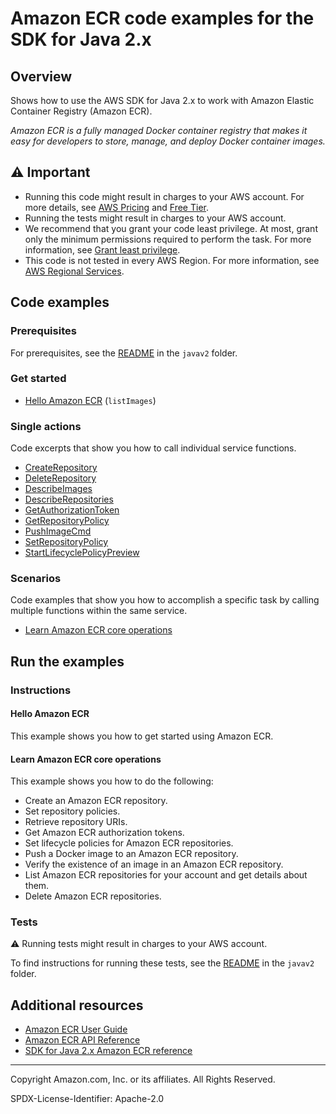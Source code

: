 # Amazon ECR code examples for the SDK for Java 2.x

## Overview

Shows how to use the AWS SDK for Java 2.x to work with Amazon Elastic Container Registry (Amazon ECR).

<!--custom.overview.start-->
<!--custom.overview.end-->

_Amazon ECR is a fully managed Docker container registry that makes it easy for developers to store, manage, and deploy Docker container images._

## ⚠ Important

* Running this code might result in charges to your AWS account. For more details, see [AWS Pricing](https://aws.amazon.com/pricing/) and [Free Tier](https://aws.amazon.com/free/).
* Running the tests might result in charges to your AWS account.
* We recommend that you grant your code least privilege. At most, grant only the minimum permissions required to perform the task. For more information, see [Grant least privilege](https://docs.aws.amazon.com/IAM/latest/UserGuide/best-practices.html#grant-least-privilege).
* This code is not tested in every AWS Region. For more information, see [AWS Regional Services](https://aws.amazon.com/about-aws/global-infrastructure/regional-product-services).

<!--custom.important.start-->
<!--custom.important.end-->

## Code examples

### Prerequisites

For prerequisites, see the [README](../../README.md#Prerequisites) in the `javav2` folder.


<!--custom.prerequisites.start-->
<!--custom.prerequisites.end-->

### Get started

- [Hello Amazon ECR](src/main/java/com/example/ecr/HelloECR.java#L6) (`listImages`)


### Single actions

Code excerpts that show you how to call individual service functions.

- [CreateRepository](src/main/java/com/example/ecr/scenario/ECRActions.java#L55)
- [DeleteRepository](src/main/java/com/example/ecr/scenario/ECRActions.java#L102)
- [DescribeImages](None)
- [DescribeRepositories](src/main/java/com/example/ecr/scenario/ECRActions.java#L285)
- [GetAuthorizationToken](src/main/java/com/example/ecr/scenario/ECRActions.java#L330)
- [GetRepositoryPolicy](src/main/java/com/example/ecr/scenario/ECRActions.java#L362)
- [PushImageCmd](src/main/java/com/example/ecr/scenario/ECRActions.java#L452)
- [SetRepositoryPolicy](src/main/java/com/example/ecr/scenario/ECRActions.java#L397)
- [StartLifecyclePolicyPreview](None)

### Scenarios

Code examples that show you how to accomplish a specific task by calling multiple
functions within the same service.

- [Learn Amazon ECR core operations](src/main/java/com/example/ecr/scenario/ECRScenario.java)


<!--custom.examples.start-->
<!--custom.examples.end-->

## Run the examples

### Instructions


<!--custom.instructions.start-->
<!--custom.instructions.end-->

#### Hello Amazon ECR

This example shows you how to get started using Amazon ECR.



#### Learn Amazon ECR core operations

This example shows you how to do the following:

- Create an Amazon ECR repository.
- Set repository policies.
- Retrieve repository URIs.
- Get Amazon ECR authorization tokens.
- Set lifecycle policies for Amazon ECR repositories.
- Push a Docker image to an Amazon ECR repository.
- Verify the existence of an image in an Amazon ECR repository.
- List Amazon ECR repositories for your account and get details about them.
- Delete Amazon ECR repositories.

<!--custom.scenario_prereqs.ecr_Scenario_RepositoryManagement.start-->
<!--custom.scenario_prereqs.ecr_Scenario_RepositoryManagement.end-->


<!--custom.scenarios.ecr_Scenario_RepositoryManagement.start-->
<!--custom.scenarios.ecr_Scenario_RepositoryManagement.end-->

### Tests

⚠ Running tests might result in charges to your AWS account.


To find instructions for running these tests, see the [README](../../README.md#Tests)
in the `javav2` folder.



<!--custom.tests.start-->
<!--custom.tests.end-->

## Additional resources

- [Amazon ECR User Guide](https://docs.aws.amazon.com/AmazonECR/latest/userguide/what-is-ecr.html)
- [Amazon ECR API Reference](https://docs.aws.amazon.com/AmazonECR/latest/APIReference/Welcome.html)
- [SDK for Java 2.x Amazon ECR reference](https://sdk.amazonaws.com/java/api/latest/software/amazon/awssdk/services/ecr/package-summary.html)

<!--custom.resources.start-->
<!--custom.resources.end-->

---

Copyright Amazon.com, Inc. or its affiliates. All Rights Reserved.

SPDX-License-Identifier: Apache-2.0